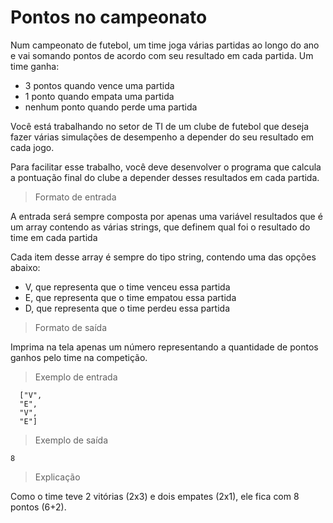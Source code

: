 # Pontos no campeonato

Num campeonato de futebol, um time joga várias partidas ao longo do ano e vai somando pontos de acordo com seu resultado em cada partida. Um time ganha:

* 3 pontos quando vence uma partida
* 1 ponto quando empata uma partida
* nenhum ponto quando perde uma partida

Você está trabalhando no setor de TI de um clube de futebol que deseja fazer várias simulações de desempenho a depender do seu resultado em cada jogo.

Para facilitar esse trabalho, você deve desenvolver o programa que calcula a pontuação final do clube a depender desses resultados em cada partida.

> Formato de entrada

A entrada será sempre composta por apenas uma variável resultados que é um array contendo as várias strings, que definem qual foi o resultado do time em cada partida

Cada item desse array é sempre do tipo string, contendo uma das opções abaixo:

* V, que representa que o time venceu essa partida
* E, que representa que o time empatou essa partida
* D, que representa que o time perdeu essa partida

> Formato de saída

Imprima na tela apenas um número representando a quantidade de pontos ganhos pelo time na competição.

> Exemplo de entrada

```
  ["V",
  "E",
  "V",
  "E"]
``` 

> Exemplo de saída

```8```

> Explicação

Como o time teve 2 vitórias (2x3) e dois empates (2x1), ele fica com 8 pontos (6+2).


